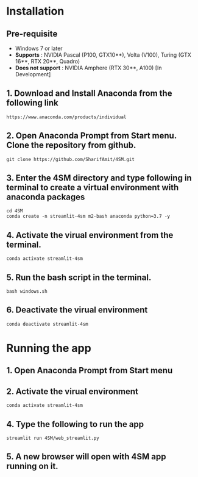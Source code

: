 # Installation 

## Pre-requisite
- Windows 7 or later
- **Supports** : NVIDIA Pascal (P100, GTX10**), Volta (V100), Turing (GTX 16**, RTX 20**, Quadro)
- **Does not support** : NVIDIA Amphere (RTX 30**, A100) [In Development]

## 1. Download and Install Anaconda from the following link

```
https://www.anaconda.com/products/individual
```

## 2. Open Anaconda Prompt from Start menu. Clone the repository from github. 
```
git clone https://github.com/SharifAmit/4SM.git
```

## 3. Enter the 4SM directory and type following in terminal to create a virtual environment with anaconda packages
```
cd 4SM
conda create -n streamlit-4sm m2-bash anaconda python=3.7 -y
```
## 4. Activate the virual environment from the terminal.
```
conda activate streamlit-4sm
```
## 5. Run the bash script in the terminal.
```
bash windows.sh
```
## 6. Deactivate the virual environment
```
conda deactivate streamlit-4sm
```

# Running the app

## 1. Open Anaconda Prompt from Start menu 

## 2. Activate the virual environment
```
conda activate streamlit-4sm
```
## 4. Type the following to run the app
```
streamlit run 4SM/web_streamlit.py
```
## 5. A new browser will open with 4SM app running on it. 

